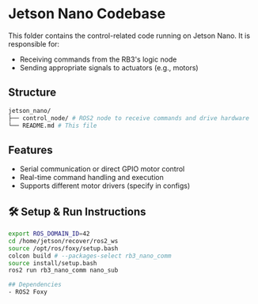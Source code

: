 # Jetson Nano Codebase

This folder contains the control-related code running on Jetson Nano. It is responsible for:

- Receiving commands from the RB3's logic node
- Sending appropriate signals to actuators (e.g., motors)

## Structure
```bash
jetson_nano/
├── control_node/ # ROS2 node to receive commands and drive hardware
└── README.md # This file
```

## Features
- Serial communication or direct GPIO motor control
- Real-time command handling and execution
- Supports different motor drivers (specify in configs)

## 🛠 Setup & Run Instructions

```bash
export ROS_DOMAIN_ID=42
cd /home/jetson/recover/ros2_ws
source /opt/ros/foxy/setup.bash
colcon build # --packages-select rb3_nano_comm
source install/setup.bash
ros2 run rb3_nano_comm nano_sub

## Dependencies
- ROS2 Foxy

